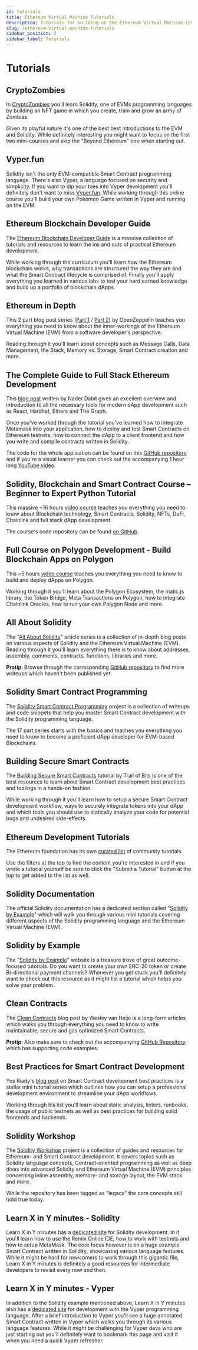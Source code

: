 ```yaml
---
id: tutorials
title: Ethereum Virtual Machine Tutorials
description: Tutorials for building on the Ethereum Virtual Machine (EVM). Blockchains supporting the EVM are (among others) Ethereum and Binance Smart Chain.
slug: /ethereum-virtual-machine-tutorials
sidebar_position: 2
sidebar_label: Tutorials
---
```


# Tutorials

## CryptoZombies

In [CryptoZombies](https://cryptozombies.io/) you'll learn Solidity, one of EVMs programming languages by building an NFT game in which you create, train and grow an army of Zombies.

Given its playful nature it's one of the best best introductions to the EVM and Solidity. While definitely interesting you might want to focus on the first two mini-courses and skip the "Beyond Ethereum" one when starting out.

## Vyper.fun

Solidity isn't the only EVM-compatible Smart Contract programming language. There's also Vyper, a language focused on security and simplicity. If you want to dip your toes into Vyper development you'll definitely don't want to miss [Vyper.fun](https://vyper.fun/). While working through this online course you'll build your own Pokémon Game written in Vyper and running on the EVM.

## Ethereum Blockchain Developer Guide

The [Ethereum Blockchain Developer Guide](https://ethereum-blockchain-developer.com/) is a massive collection of tutorials and resources to learn the ins and outs of practical Ethereum development.

While working through the curriculum you'll learn how the Ethereum blockchain works, why transactions are structured the way they are and what the Smart Contract lifecycle is comprised of. Finally you'll apply everything you learned in various labs to test your hard earned knowledge and build up a portfolio of blockchain dApps.

## Ethereum in Depth

This 2 part blog post series ([Part 1](https://blog.openzeppelin.com/ethereum-in-depth-part-1-968981e6f833/) / [Part 2](https://blog.openzeppelin.com/ethereum-in-depth-part-2-6339cf6bddb9/)) by OpenZeppelin teaches you everything you need to know about the inner-workings of the Ethereum Virtual Machine (EVM) from a software developer's perspective.

Reading through it you'll learn about concepts such as Message Calls, Data Management, the Stack, Memory vs. Storage, Smart Contract creation and more.

## The Complete Guide to Full Stack Ethereum Development

This [blog post](https://dev.to/dabit3/the-complete-guide-to-full-stack-ethereum-development-3j13) written by Nader Dabit gives an excellent overview and introduction to all the necessary tools for modern dApp development such as React, Hardhat, Ethers and The Graph.

Once you've worked through the tutorial you've learned how to integrate Metamask into your application, how to deploy and test Smart Contracts on Ethereum testnets, how to connect the dApp to a client frontend and how you write and compile contracts written in Solidity.

The code for the whole application can be found on this [GitHub repository](https://github.com/dabit3/full-stack-ethereum) and if you're a visual learner you can check out the accompanying 1 hour long [YouTube video](https://www.youtube.com/watch?v=a0osIaAOFSE).

## Solidity, Blockchain and Smart Contract Course – Beginner to Expert Python Tutorial

This massive ~16 hours [video course](https://www.youtube.com/watch?v=M576WGiDBdQ) teaches you everything you need to know about Blockchain technology, Smart Contracts, Solidity, NFTs, DeFi, Chainlink and full stack dApp development.

The course's code repository can be found [on GitHub](https://github.com/smartcontractkit/full-blockchain-solidity-course-py).

## Full Course on Polygon Development - Build Blockchain Apps on Polygon

This ~5 hours [video course](https://www.youtube.com/watch?v=pc1yLO56pbg) teaches you everything you need to know to build and deploy dApps on Polygon.

Working through it you'll learn about the Polygon Ecosystem, the matic.js library, the Token Bridge, Meta Transactions on Polygon, how to integrate Chainlink Oracles, how to run your own Polygon Node and more.

## All About Solidity

The "[All About Solidity](https://jeancvllr.medium.com/all-about-solidity-article-series-f57be7bf6746)" article series is a collection of in-depth blog posts on various aspects of Solidity and the Ethereum Virtual Machine (EVM). Reading through it you'll learn everything there is to know about addresses, assembly, comments, contracts, functions, libraries and more.

**Protip**: Browse through the corresponding [GitHub repository](https://github.com/CJ42/All-About-Solidity) to find more writeups which haven't been published yet.

## Solidity Smart Contract Programming

The [Solidity Smart Contract Programming](https://github.com/Mudasirrr/Solidity-SmartContract-Programming) project is a collection of writeups and code snippets that help you master Smart Contract development with the Solidity programming language.

The 17 part series starts with the basics and teaches you everything you need to know to become a proficient dApp developer for EVM-based Blockchains.

## Building Secure Smart Contracts

The [Building Secure Smart Contracts](https://github.com/crytic/building-secure-contracts) tutorial by Trail of Bits is one of the best resources to learn about Smart Contract development best practices and toolings in a hands-on fashion.

While working through it you'll learn how to setup a secure Smart Contract development workflow, ways to securely integrate tokens into your dApp and which tools you should use to statically analyze your code for potential bugs and undesired side-effects.

## Ethereum Development Tutorials

The Ethereum foundation has its own [curated list](https://ethereum.org/en/developers/tutorials/) of community tutorials.

Use the filters at the top to find the content you're interested in and if you wrote a tutorial yourself be sure to click the "Submit a Tutorial" button at the top to get added to the list as well.

## Solidity Documentation

The official Solidity documentation has a dedicated section called "[Solidity by Example](https://docs.soliditylang.org/en/v0.8.3/solidity-by-example.html)" which will walk you through various mini tutorials covering different aspects of the Solidity programming language and the Ethereum Virtual Machine \(EVM\).

## Solidity by Example

The "[Solidity by Example](https://solidity-by-example.org/)" website is a treasure trove of great outcome-focused tutorials. Do you want to create your own ERC-20 token or create Bi-directional payment channels? Whenever you get stuck you'll definitely want to check out this resource as it might list a tutorial which helps you solve your problem.

## Clean Contracts

The [Clean Contracts](https://www.wslyvh.com/clean-contracts/) blog post by Wesley van Heije is a long-form articles which walks you through everything you need to know to write maintainable, secure and gas optimized Smart Contracts.

**Protip**: Also make sure to check out the accompanying [GitHub Repository](https://github.com/wslyvh/clean-contracts) which has supporting code examples.

## Best Practices for Smart Contract Development

Yos Riady's [blog post](https://yos.io/2019/11/10/smart-contract-development-best-practices/) on Smart Contract development best practices is a stellar mini tutorial series which outlines how you can setup a professional development environment to streamline your dApp workflows.

Working through his list you'll learn about static analysis, linters, runbooks, the usage of public testnets as well as best practices for building solid frontends and backends.

## Solidity Workshop

The [Solidity Workshop](https://github.com/androlo/solidity-workshop) project is a collection of guides and resources for Ethereum- and Smart Contract development. It covers topics such as Solidity language concepts, Contract-oriented programming as well as deep dives into advanced Solidity and Ethereum Virtual Machine (EVM) principles concerning inline assembly, memory- and storage layout, the EVM stack and more.

While the repository has been tagged as "legacy" the core concepts still hold true today.

## Learn X in Y minutes - Solidity

Learn X in Y minutes has a [dedicated site](https://learnxinyminutes.com/docs/solidity/) for Solidity development. In it you'll learn how to use the Remix Online IDE, how to work with testnets and how to setup MetaMask. The core focus however is on a huge example Smart Contract written in Solidity, showcasing various language features. While it might be hard for newcomers to work through this gigantic file, Learn X in Y minutes is definitely a good resources for intermediate developers to revisit every now and then.

## Learn X in Y minutes - Vyper

In addition to the Solidity example mentioned above, Learn X in Y minutes also has a [dedicated site](https://learnxinyminutes.com/docs/vyper/) for development with the Vyper programming language. After a brief introduction to Vyper you'll see a huge annotated Smart Contract written in Vyper which walks you through its various language features. While it might be challenging for Vyper devs who are just starting out you'll definitely want to bookmark this page and visit it when you need a quick Vyper refresher.
